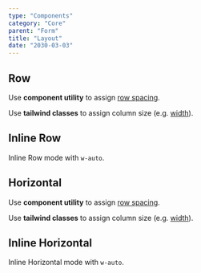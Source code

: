 ```yaml
---
type: "Components"
category: "Core"
parent: "Form"
title: "Layout"
date: "2030-03-03"
---
```


## Row

Use **component utility** to assign [row spacing](/components/core/row/content#space).

Use **tailwind classes** to assign column size (e.g. [width](https://tailwindcss.com/docs/width)).

<demo>
  <demovanilla src="vanilla/components/core/form/mode-row">
  </demovanilla>
</demo>

## Inline Row

Inline Row mode with `w-auto`.

<demo>
  <demovanilla src="vanilla/components/core/form/mode-inline-row">
  </demovanilla>
</demo>

## Horizontal

Use **component utility** to assign [row spacing](/components/core/row/content#space).

Use **tailwind classes** to assign column size (e.g. [width](https://tailwindcss.com/docs/width)).

<demo>
  <demovanilla src="vanilla/components/core/form/mode-horizontal">
  </demovanilla>
</demo>

## Inline Horizontal

Inline Horizontal mode with `w-auto`.

<demo>
  <demovanilla src="vanilla/components/core/form/mode-inline-horizontal">
  </demovanilla>
</demo>
